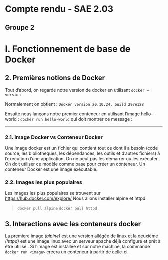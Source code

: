 # Compte rendu - SAE 2.03
## Groupe 2

# I. Fonctionnement de base de Docker

## 2. Premières notions de Docker

Tout d’abord, on regarde notre version de docker en utilisant `docker –version`

Normalement on obtient : `Docker version 20.10.24, build 297e128`

Ensuite nous lançons notre premier conteneur en utilisant
l’image hello-world : `docker run hello-world` qui doit montrer ce message :

--------------


### 2.1. Image Docker vs Conteneur Docker

Une image docker est un fichier qui contient tout ce dont il a besoin (code source, les bibliothèques, les dépendances, les outils et d’autres fichiers) à l’exécution d’une application. On ne peut pas les démarrer ou les exécuter . On doit utiliser ce modèle comme base pour créer un conteneur.
Un conteneur Docker est une image exécutable.


### 2.2. Images les plus populaires

Les images les plus populaires se trouvent sur https://hub.docker.com/explore/
Nous allons installer alpine et httpd.

> `docker pull alpine`
> `docker pull httpd`

## 3. Interactions avec les conteneurs docker

La première image *(alpine)* est une version allégée de linux et la deuxième *(httpd)* est une image linux avec un serveur apache déjà configuré et prêt à être utilisé .
Si l’image est installée et sur notre machine, la commande `docker run <image>` créera un conteneur à partir de celle-ci. 

